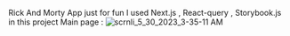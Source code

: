 Rick And Morty App 
just for fun 
I used Next.js , React-query , Storybook.js in this project
Main page : 
![scrnli_5_30_2023_3-35-11 AM](https://github.com/bn-2002/Rick-and-Morty/assets/71316063/91b511c1-8914-4f1e-a6dd-7ffc1ba5db16)




